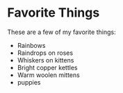 # Favorite Things

These are a few of my favorite things:

- Rainbows
- Raindrops on roses
- Whiskers on kittens
- Bright copper kettles
- Warm woolen mittens
- puppies
